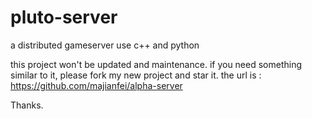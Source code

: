 # pluto-server
a distributed gameserver use c++ and python


this project won't be updated and maintenance.
if you need something similar to it, please fork my new project and star it.
the url is : https://github.com/majianfei/alpha-server

Thanks.
